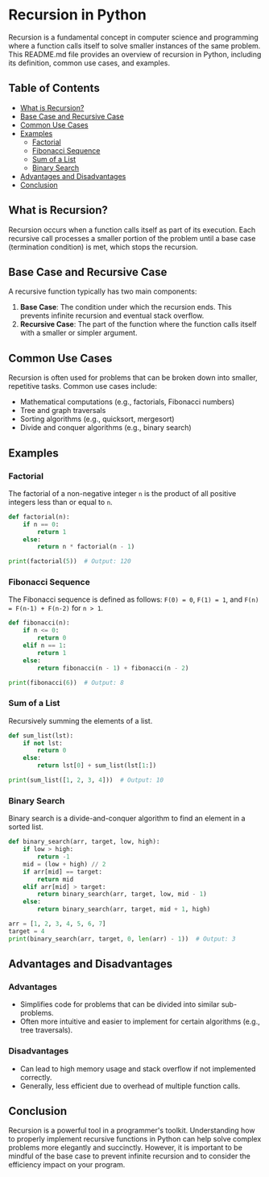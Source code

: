 
# Recursion in Python

Recursion is a fundamental concept in computer science and programming where a function calls itself to solve smaller instances of the same problem. This README.md file provides an overview of recursion in Python, including its definition, common use cases, and examples.

## Table of Contents
- [What is Recursion?](#what-is-recursion)
- [Base Case and Recursive Case](#base-case-and-recursive-case)
- [Common Use Cases](#common-use-cases)
- [Examples](#examples)
  - [Factorial](#factorial)
  - [Fibonacci Sequence](#fibonacci-sequence)
  - [Sum of a List](#sum-of-a-list)
  - [Binary Search](#binary-search)
- [Advantages and Disadvantages](#advantages-and-disadvantages)
- [Conclusion](#conclusion)

## What is Recursion?

Recursion occurs when a function calls itself as part of its execution. Each recursive call processes a smaller portion of the problem until a base case (termination condition) is met, which stops the recursion.

## Base Case and Recursive Case

A recursive function typically has two main components:
1. **Base Case**: The condition under which the recursion ends. This prevents infinite recursion and eventual stack overflow.
2. **Recursive Case**: The part of the function where the function calls itself with a smaller or simpler argument.

## Common Use Cases

Recursion is often used for problems that can be broken down into smaller, repetitive tasks. Common use cases include:
- Mathematical computations (e.g., factorials, Fibonacci numbers)
- Tree and graph traversals
- Sorting algorithms (e.g., quicksort, mergesort)
- Divide and conquer algorithms (e.g., binary search)

## Examples

### Factorial

The factorial of a non-negative integer `n` is the product of all positive integers less than or equal to `n`.

```python
def factorial(n):
    if n == 0:
        return 1
    else:
        return n * factorial(n - 1)

print(factorial(5))  # Output: 120
```

### Fibonacci Sequence

The Fibonacci sequence is defined as follows: `F(0) = 0`, `F(1) = 1`, and `F(n) = F(n-1) + F(n-2)` for `n > 1`.

```python
def fibonacci(n):
    if n <= 0:
        return 0
    elif n == 1:
        return 1
    else:
        return fibonacci(n - 1) + fibonacci(n - 2)

print(fibonacci(6))  # Output: 8
```

### Sum of a List

Recursively summing the elements of a list.

```python
def sum_list(lst):
    if not lst:
        return 0
    else:
        return lst[0] + sum_list(lst[1:])

print(sum_list([1, 2, 3, 4]))  # Output: 10
```

### Binary Search

Binary search is a divide-and-conquer algorithm to find an element in a sorted list.

```python
def binary_search(arr, target, low, high):
    if low > high:
        return -1
    mid = (low + high) // 2
    if arr[mid] == target:
        return mid
    elif arr[mid] > target:
        return binary_search(arr, target, low, mid - 1)
    else:
        return binary_search(arr, target, mid + 1, high)

arr = [1, 2, 3, 4, 5, 6, 7]
target = 4
print(binary_search(arr, target, 0, len(arr) - 1))  # Output: 3
```

## Advantages and Disadvantages

### Advantages
- Simplifies code for problems that can be divided into similar sub-problems.
- Often more intuitive and easier to implement for certain algorithms (e.g., tree traversals).

### Disadvantages
- Can lead to high memory usage and stack overflow if not implemented correctly.
- Generally, less efficient due to overhead of multiple function calls.

## Conclusion

Recursion is a powerful tool in a programmer's toolkit. Understanding how to properly implement recursive functions in Python can help solve complex problems more elegantly and succinctly. However, it is important to be mindful of the base case to prevent infinite recursion and to consider the efficiency impact on your program.
